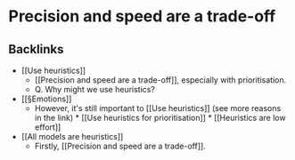 # Precision and speed are a trade-off

## Backlinks
* [[Use heuristics]]
	* [[Precision and speed are a trade-off]], especially with prioritisation. 
	* Q. Why might we use heuristics?
* [[§Emotions]]
	* However, it's still important to [[Use heuristics]] (see more reasons in the link)
		\* [[Use heuristics for prioritisation]]
	\* [[Heuristics are low effort]]
* [[All models are heuristics]]
	* Firstly, [[Precision and speed are a trade-off]].

<!-- {BearID:E8C6FEBA-CC2A-4E93-8239-EAC1FEB2A238-689-000003354C453455} -->
